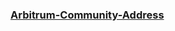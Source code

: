 ### [Arbitrum-Community-Address](https://arbiscan.io/address/0x4f91695205ba7adafef389bd1e3a584cbc9e7e2c#code)




